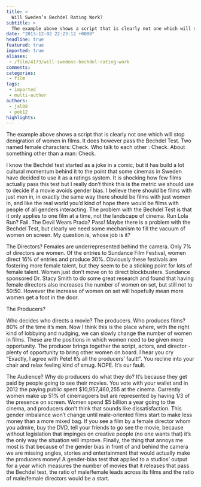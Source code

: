 ```yaml
---
title: >
  Will Sweden’s Bechdel Rating Work?
subtitle: >
  The example above shows a script that is clearly not one which will stop denigration of women in films. It does however pass the Bechdel Test.
date: "2013-12-02 22:23:12 +0000"
headline: true
featured: true
imported: true
aliases:
 - /film/4173/will-swedens-bechdel-rating-work
comments:
categories:
 - film
tags:
 - imported
 - multi-author
authors:
 - jal08
 - pob12
highlights:
---
```


The example above shows a script that is clearly not one which will stop denigration of women in films. It does however pass the Bechdel Test.
 Two named female characters: Check. Who talk to each other : Check. About something other than a man: Check.

I know the Bechdel test started as a joke in a comic, but it has build a lot cultural momentum behind it to the point that some cinemas in Sweden have decided to use it as a ratings system.
 It is shocking how few films actually pass this test but I really don’t think this is the metric we should use to decide if a movie avoids gender bias. I believe there should be films with just men in, in exactly the same way there should be films with just women in, and like the real world you’d kind of hope there would be films with people of all genders interacting. The problem with the Bechdel Test is that it only applies to one film at a time, not the landscape of cinema.
 Run Lola Run? Fail. The Devil Wears Prada? Pass! Maybe there is a problem with the Bechdel Test, but clearly we need some mechanism to fill the vacuum of women on screen. My question is, whose job is it?

The Directors?
 Females are underrepresented behind the camera. Only 7% of directors are women. Of the entries to Sundance Film Festival, women direct 16% of entries and produce 30%. Obviously these festivals are fostering more female talent, but they seem to be a sticking point for lots of female talent. Women just don’t move on to direct blockbusters. Sundance sponsored Dr. Stacy Smith to do some great research and found that having female directors also increases the number of women on set, but still not to 50:50. However the increase of women on set will hopefully mean more women get a foot in the door.

The Producers?

Who decides who directs a movie? The producers. Who produces films? 80% of the time it’s men. Now I think this is the place where, with the right kind of lobbying and nudging, we can slowly change the number of women in films. These are the positions in which women need to be given more opportunity. The producer brings together the script, actors, and director - plenty of opportunity to bring other women on board.
 I hear you cry “Exactly, I agree with Pete! It’s all the producers’ fault!”. You recline into your chair and relax feeling kind of smug.
 NOPE. It’s our fault.

The Audience?
 Why do producers do what they do? It’s because they get paid by people going to see their movies. You vote with your wallet and in 2012 the paying public spent $10,957,460,255 at the cinema. Currently women make up 51% of cinemagoers but are represented by having 1/3 of the presence on screen. Women spend $5 billion a year going to the cinema, and producers don’t think that sounds like dissatisfaction. This gender imbalance won’t change until male-oriented films start to make less money than a more mixed bag.
 If you see a film by a female director whom you admire, buy the DVD, tell your friends to go see the movie, because without legislation that impinges on creative people (no one wants that) it’s the only way the situation will improve.
 Finally, the thing that annoys me most is that because of the gender bias in front of and behind the camera we are missing angles, stories and entertainment that would actually make the producers money!
 A gender-bias test that applied to a studios’ output for a year which measures the number of movies that it releases that pass the Bechdel test, the ratio of male/female leads across its films and the ratio of male/female directors would be a start.
